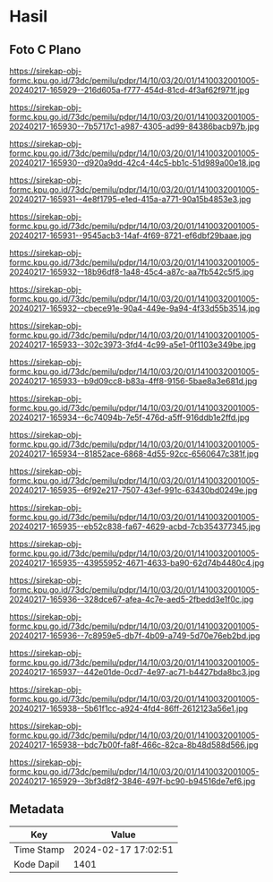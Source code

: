 # Hasil

## Foto C Plano

https://sirekap-obj-formc.kpu.go.id/73dc/pemilu/pdpr/14/10/03/20/01/1410032001005-20240217-165929--216d605a-f777-454d-81cd-4f3af62f971f.jpg

https://sirekap-obj-formc.kpu.go.id/73dc/pemilu/pdpr/14/10/03/20/01/1410032001005-20240217-165930--7b5717c1-a987-4305-ad99-84386bacb97b.jpg

https://sirekap-obj-formc.kpu.go.id/73dc/pemilu/pdpr/14/10/03/20/01/1410032001005-20240217-165930--d920a9dd-42c4-44c5-bb1c-51d989a00e18.jpg

https://sirekap-obj-formc.kpu.go.id/73dc/pemilu/pdpr/14/10/03/20/01/1410032001005-20240217-165931--4e8f1795-e1ed-415a-a771-90a15b4853e3.jpg

https://sirekap-obj-formc.kpu.go.id/73dc/pemilu/pdpr/14/10/03/20/01/1410032001005-20240217-165931--9545acb3-14af-4f69-8721-ef6dbf29baae.jpg

https://sirekap-obj-formc.kpu.go.id/73dc/pemilu/pdpr/14/10/03/20/01/1410032001005-20240217-165932--18b96df8-1a48-45c4-a87c-aa7fb542c5f5.jpg

https://sirekap-obj-formc.kpu.go.id/73dc/pemilu/pdpr/14/10/03/20/01/1410032001005-20240217-165932--cbece91e-90a4-449e-9a94-4f33d55b3514.jpg

https://sirekap-obj-formc.kpu.go.id/73dc/pemilu/pdpr/14/10/03/20/01/1410032001005-20240217-165933--302c3973-3fd4-4c99-a5e1-0f1103e349be.jpg

https://sirekap-obj-formc.kpu.go.id/73dc/pemilu/pdpr/14/10/03/20/01/1410032001005-20240217-165933--b9d09cc8-b83a-4ff8-9156-5bae8a3e681d.jpg

https://sirekap-obj-formc.kpu.go.id/73dc/pemilu/pdpr/14/10/03/20/01/1410032001005-20240217-165934--6c74094b-7e5f-476d-a5ff-916ddb1e2ffd.jpg

https://sirekap-obj-formc.kpu.go.id/73dc/pemilu/pdpr/14/10/03/20/01/1410032001005-20240217-165934--81852ace-6868-4d55-92cc-6560647c381f.jpg

https://sirekap-obj-formc.kpu.go.id/73dc/pemilu/pdpr/14/10/03/20/01/1410032001005-20240217-165935--6f92e217-7507-43ef-991c-63430bd0249e.jpg

https://sirekap-obj-formc.kpu.go.id/73dc/pemilu/pdpr/14/10/03/20/01/1410032001005-20240217-165935--eb52c838-fa67-4629-acbd-7cb354377345.jpg

https://sirekap-obj-formc.kpu.go.id/73dc/pemilu/pdpr/14/10/03/20/01/1410032001005-20240217-165935--43955952-4671-4633-ba90-62d74b4480c4.jpg

https://sirekap-obj-formc.kpu.go.id/73dc/pemilu/pdpr/14/10/03/20/01/1410032001005-20240217-165936--328dce67-afea-4c7e-aed5-2fbedd3e1f0c.jpg

https://sirekap-obj-formc.kpu.go.id/73dc/pemilu/pdpr/14/10/03/20/01/1410032001005-20240217-165936--7c8959e5-db7f-4b09-a749-5d70e76eb2bd.jpg

https://sirekap-obj-formc.kpu.go.id/73dc/pemilu/pdpr/14/10/03/20/01/1410032001005-20240217-165937--442e01de-0cd7-4e97-ac71-b4427bda8bc3.jpg

https://sirekap-obj-formc.kpu.go.id/73dc/pemilu/pdpr/14/10/03/20/01/1410032001005-20240217-165938--5b61f1cc-a924-4fd4-86ff-2612123a56e1.jpg

https://sirekap-obj-formc.kpu.go.id/73dc/pemilu/pdpr/14/10/03/20/01/1410032001005-20240217-165938--bdc7b00f-fa8f-466c-82ca-8b48d588d566.jpg

https://sirekap-obj-formc.kpu.go.id/73dc/pemilu/pdpr/14/10/03/20/01/1410032001005-20240217-165929--3bf3d8f2-3846-497f-bc90-b94516de7ef6.jpg


## Metadata

| Key        | Value               |
| ---------- | ------------------- |
| Time Stamp | 2024-02-17 17:02:51 |
| Kode Dapil | 1401                |




